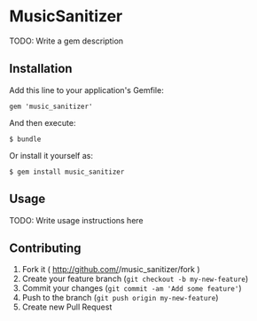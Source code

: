 # MusicSanitizer

TODO: Write a gem description

## Installation

Add this line to your application's Gemfile:

    gem 'music_sanitizer'

And then execute:

    $ bundle

Or install it yourself as:

    $ gem install music_sanitizer

## Usage

TODO: Write usage instructions here

## Contributing

1. Fork it ( http://github.com/<my-github-username>/music_sanitizer/fork )
2. Create your feature branch (`git checkout -b my-new-feature`)
3. Commit your changes (`git commit -am 'Add some feature'`)
4. Push to the branch (`git push origin my-new-feature`)
5. Create new Pull Request
